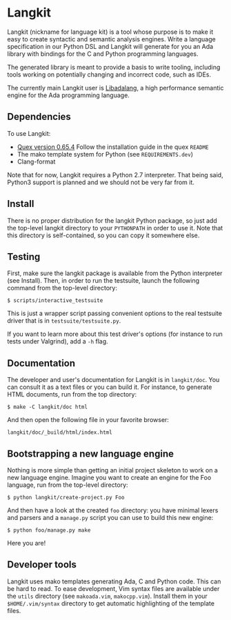 Langkit
=======

Langkit (nickname for language kit) is a tool whose purpose is to make it easy
to create syntactic and semantic analysis engines. Write a language
specification in our Python DSL and Langkit will generate for you an Ada
library with bindings for the C and Python programming languages.

The generated library is meant to provide a basis to write tooling, including
tools working on potentially changing and incorrect code, such as IDEs.

The currently main Langkit user is
[Libadalang](https://github.com/AdaCore/libadalang), a high performance
semantic engine for the Ada programming language.

Dependencies
------------

To use Langkit:

- [Quex version
  0.65.4](http://sourceforge.net/projects/quex/files/HISTORY/0.65)
  Follow the installation guide in the quex `README`
- The mako template system for Python (see `REQUIREMENTS.dev`)
- Clang-format

Note that for now, Langkit requires a Python 2.7 interpreter. That being said,
Python3 support is planned and we should not be very far from it.

Install
-------

There is no proper distribution for the langkit Python package, so just add the
top-level langkit directory to your `PYTHONPATH` in order to use it. Note that
this directory is self-contained, so you can copy it somewhere else.

Testing
-------

First, make sure the langkit package is available from the Python interpreter
(see Install).  Then, in order to run the testsuite, launch the following
command from the top-level directory:

    $ scripts/interactive_testsuite

This is just a wrapper script passing convenient options to the real testsuite
driver that is in `testsuite/testsuite.py`.

If you want to learn more about this test driver's options (for instance to run
tests under Valgrind), add a `-h` flag.

Documentation
-------------

The developer and user's documentation for Langkit is in `langkit/doc`. You can
consult it as a text files or you can build it. For instance, to generate HTML
documents, run from the top directory:

    $ make -C langkit/doc html

And then open the following file in your favorite browser:

    langkit/doc/_build/html/index.html

Bootstrapping a new language engine
-----------------------------------

Nothing is more simple than getting an initial project skeleton to work on a
new language engine. Imagine you want to create an engine for the Foo language,
run from the top-level directory:

    $ python langkit/create-project.py Foo

And then have a look at the created `foo` directory: you have minimal lexers
and parsers and a `manage.py` script you can use to build this new engine:

    $ python foo/manage.py make

Here you are!

Developer tools
---------------

Langkit uses mako templates generating Ada, C and Python code. This can be hard
to read. To ease development, Vim syntax files are available under the `utils`
directory (see `makoada.vim`, `makocpp.vim`). Install them in your
`$HOME/.vim/syntax` directory to get automatic highlighting of the template
files.
